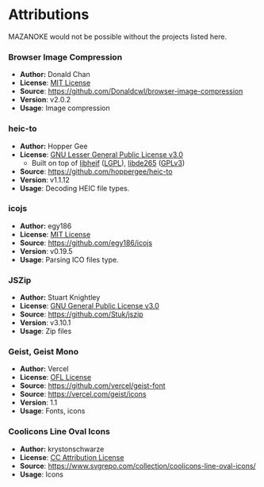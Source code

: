 # Attributions

MAZANOKE would not be possible without the projects listed here.

### Browser Image Compression 
- **Author:** Donald Chan
- **License**: [MIT License](https://github.com/Donaldcwl/browser-image-compression/blob/master/LICENSE)  
- **Source**: https://github.com/Donaldcwl/browser-image-compression
- **Version**: v2.0.2
- **Usage**: Image compression

### heic-to
- **Author:** Hopper Gee
- **License**: [GNU Lesser General Public License v3.0](https://www.npmjs.com/package/heic-to)
  - Built on top of [libheif](https://github.com/strukturag/libheif) ([LGPL](https://github.com/strukturag/libheif?tab=License-1-ov-file)), [libde265](https://github.com/strukturag/libde265) ([GPLv3](https://github.com/strukturag/libde265?tab=License-1-ov-file#readme))
- **Source**: https://github.com/hoppergee/heic-to
- **Version**: v1.1.12
- **Usage**: Decoding HEIC file types.

### icojs
- **Author:** egy186
- **License**: [MIT License](https://github.com/egy186/icojs/blob/main/LICENSE)  
- **Source**: https://github.com/egy186/icojs
- **Version**: v0.19.5
- **Usage**: Parsing ICO files type.

### JSZip
- **Author:** Stuart Knightley
- **License**: [GNU General Public License v3.0](https://github.com/Stuk/jszip/blob/main/LICENSE.markdown)  
- **Source**: https://github.com/Stuk/jszip
- **Version**: v3.10.1
- **Usage**: Zip files

### Geist, Geist Mono
- **Author:** Vercel
- **License**: [OFL License](https://github.com/vercel/geist-font/blob/main/LICENSE.txt)  
- **Source**: https://github.com/vercel/geist-font
- **Source**: https://vercel.com/geist/icons
- **Version**: 1.1
- **Usage**: Fonts, icons

### Coolicons Line Oval Icons
- **Author:** krystonschwarze
- **License**: [CC Attribution License](https://www.svgrepo.com/page/licensing/#CC%20Attribution)  
- **Source**: https://www.svgrepo.com/collection/coolicons-line-oval-icons/
- **Usage**: Icons